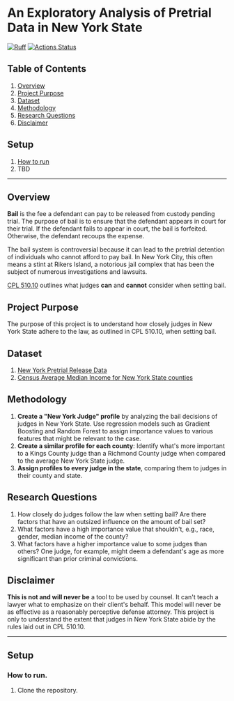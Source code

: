 # An Exploratory Analysis of Pretrial Data in New York State

[![Ruff](https://img.shields.io/endpoint?url=https://raw.githubusercontent.com/astral-sh/ruff/main/assets/badge/v2.json)](https://github.com/astral-sh/ruff)
[![Actions Status](https://github.com/stuartleach/lawvision_data_analysis/workflows/Ruff-Lint/badge.svg)](https://github.com/stuartleach/lawvision_data_analysis/actions) 

## Table of Contents
1. [Overview](#overview)
2. [Project Purpose](#project-purpose)
3. [Dataset](#dataset)
4. [Methodology](#methodology)
5. [Research Questions](#research-questions)
6. [Disclaimer](#disclaimer)

## Setup
1. [How to run](#how-to-run)
2. TBD

_________

## Overview

**Bail** is the fee a defendant can pay to be released from custody pending trial. The purpose of bail is to ensure that the defendant appears in court for their trial. If the defendant fails to appear in court, the bail is forfeited. Otherwise, the defendant recoups the expense.

The bail system is controversial because it can lead to the pretrial detention of individuals who cannot afford to pay bail. In New York City, this often means a stint at Rikers Island, a notorious jail complex that has been the subject of numerous investigations and lawsuits. 

[CPL 510.10](https://www.nysenate.gov/legislation/laws/CPL/510.10) outlines what judges **can** and **cannot** consider when setting bail.

## Project Purpose

The purpose of this project is to understand how closely judges in New York State adhere to the law, as outlined in CPL 510.10, when setting bail.

## Dataset

1. [New York Pretrial Release Data](https://ww2.nycourts.gov/pretrial-release-data-33136)
2. [Census Average Median Income for New York State counties](https://data.census.gov/profile/New_York_County,_New_York?g=050XX00US36061)

## Methodology

1. **Create a "New York Judge" profile** by analyzing the bail decisions of judges in New York State. Use regression models such as Gradient Boosting and Random Forest to assign importance values to various features that might be relevant to the case.
2. **Create a similar profile for each county**: Identify what's more important to a Kings County judge than a Richmond County judge when compared to the average New York State judge.
3. **Assign profiles to every judge in the state**, comparing them to judges in their county and state.

## Research Questions

1. How closely do judges follow the law when setting bail? Are there factors that have an outsized influence on the amount of bail set?
2. What factors have a high importance value that shouldn't, e.g., race, gender, median income of the county?
3. What factors have a higher importance value to some judges than others? One judge, for example, might deem a defendant's age as more significant than prior criminal convictions.

## Disclaimer

**This is not and will never be** a tool to be used by counsel. It can't teach a lawyer what to emphasize on their client's behalf. This model will never be as effective as a reasonably perceptive defense attorney. This project is only to understand the extent that judges in New York State abide by the rules laid out in CPL 510.10.

_________

## Setup

### How to run.

1. Clone the repository.
